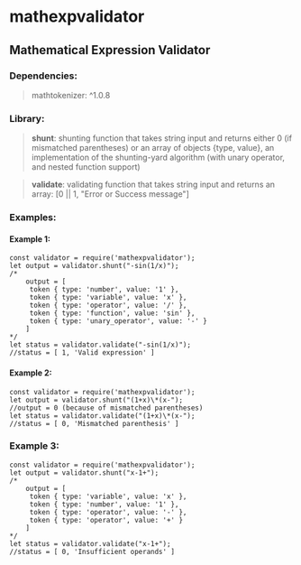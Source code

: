 # mathexpvalidator
## Mathematical Expression Validator 
### Dependencies: 
>mathtokenizer: ^1.0.8

### Library:

>**shunt**: shunting function that takes string input and returns either 0 (if mismatched parentheses) or an array of objects {type, value}, an implementation of the shunting-yard algorithm (with unary operator, and nested function support)

>**validate**: validating function that takes string input and returns an array:
[0 || 1, "Error or Success message"]

### Examples:

#### Example 1:

	const validator = require('mathexpvalidator');
	let output = validator.shunt("-sin(1/x)");
	/*
		output = [
		 token { type: 'number', value: '1' },
      	 token { type: 'variable', value: 'x' },
      	 token { type: 'operator', value: '/' },
      	 token { type: 'function', value: 'sin' },
      	 token { type: 'unary_operator', value: '-' }
    	]
	*/
	let status = validator.validate("-sin(1/x)");
	//status = [ 1, 'Valid expression' ]

#### Example 2:

	const validator = require('mathexpvalidator');
	let output = validator.shunt("(1+x)\*(x-");
	//output = 0 (because of mismatched parentheses)
	let status = validator.validate("(1+x)\*(x-");
	//status = [ 0, 'Mismatched parenthesis' ]

### Example 3: 

	const validator = require('mathexpvalidator');
	let output = validator.shunt("x-1+");
	/*
		output = [
      	 token { type: 'variable', value: 'x' },
      	 token { type: 'number', value: '1' },
		 token { type: 'operator', value: '-' },
		 token { type: 'operator', value: '+' }
    	]
	*/
	let status = validator.validate("x-1+");
	//status = [ 0, 'Insufficient operands' ]

